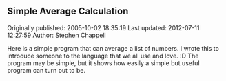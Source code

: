 ## Simple Average Calculation 
Originally published: 2005-10-02 18:35:19 
Last updated: 2012-07-11 12:27:59 
Author: Stephen Chappell 
 
Here is a simple program that can average a list of numbers. I wrote this to introduce someone to the language that we all use and love. :D The program may be simple, but it shows how easily a simple but useful program can turn out to be.